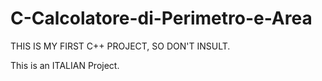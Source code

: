 # C-Calcolatore-di-Perimetro-e-Area
THIS IS MY FIRST C++ PROJECT, SO DON'T INSULT.

This is an ITALIAN Project.
